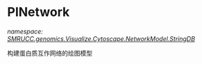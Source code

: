 ﻿# PINetwork
_namespace: [SMRUCC.genomics.Visualize.Cytoscape.NetworkModel.StringDB](./index.md)_

构建蛋白质互作网络的绘图模型




